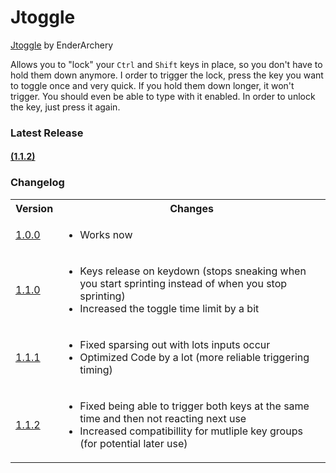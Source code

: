 # Jtoggle
[Jtoggle](#latest-release) by EnderArchery

Allows you to "lock" your `Ctrl` and `Shift` keys in place, so you don't have to hold them down anymore.
I order to trigger the lock, press the key you want to toggle once and very quick.
If you hold them down longer, it won't trigger. You should even be able to type with it enabled.
In order to unlock the key, just press it again.

### Latest Release
#### [(1.1.2)](./Releases/Jtoggle.zip)

### Changelog
  <table>
    <tr>
      <th>
        Version
      </th>
      <th>
        Changes
      </th>
    </tr>
    <tr>
      <td>
        <a href="./Releases/Jtoggle_1.0.0.zip">
            1.0.0
        </a>
      </td>
      <td>
        <ul>
          <li>
            Works now
          </li>
        </ul>
      </td>
    </tr>
    <tr>
      <td>
        <a href="./Releases/Jtoggle_1.1.0.zip">
            1.1.0
        </a>
      </td>
      <td>
        <ul>
          <li>
            Keys release on keydown (stops sneaking when you start sprinting instead of when you stop sprinting)
          </li>
          <li>
            Increased the toggle time limit by a bit
          </li>
        </ul>
      </td>
    </tr>
    <tr>
      <td>
        <a href="./Releases/Jtoggle_1.1.1.zip">
            1.1.1
        </a>
      </td>
      <td>
        <ul>
          <li>
            Fixed sparsing out with lots inputs occur
          </li>
          <li>
            Optimized Code by a lot (more reliable triggering timing)
          </li>
        </ul>
      </td>
    </tr>
    <tr>
      <td>
        <a href="./Releases/Jtoggle_1.1.2.zip">
            1.1.2
        </a>
      </td>
      <td>
        <ul>
          <li>
            Fixed being able to trigger both keys at the same time and then not reacting next use
          </li>
          <li>
            Increased compatibillity for mutliple key groups (for potential later use)
          </li>
        </ul>
      </td>
    </tr>
  </table>
